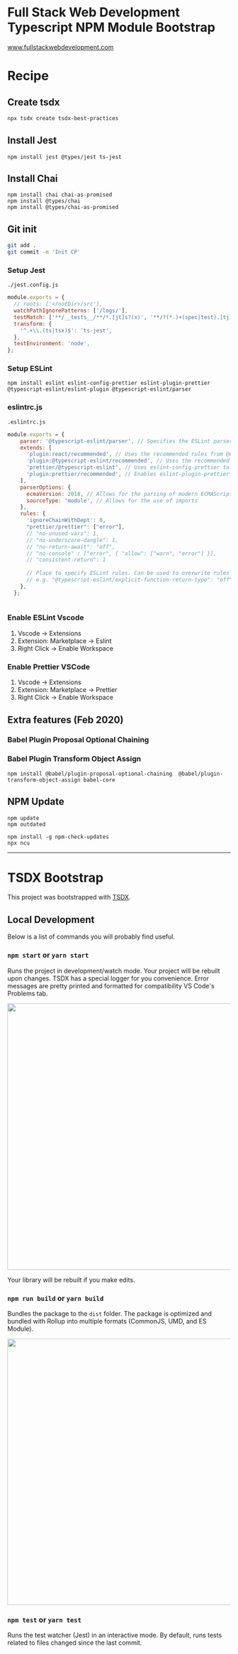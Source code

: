 
# Full Stack Web Development Typescript NPM Module Bootstrap

www.fullstackwebdevelopment.com



# Recipe

## Create tsdx 

```sh
npx tsdx create tsdx-best-practices
```

## Install Jest

```
npm install jest @types/jest ts-jest
```

## Install Chai
```
npm install chai chai-as-promised 
npm install @types/chai 
npm install @types/chai-as-promised

```

## Git init

```sh
git add .
git commit -m 'Init CP'
```

### Setup Jest

`./jest.config.js`

```js
module.exports = {
  // roots: ['<rootDir>/src'],
  watchPathIgnorePatterns: ['/logs/'],
  testMatch: ['**/__tests__/**/*.[jt]s?(x)', '**/?(*.)+(spec|test).[tj]s?(x)'],
  transform: {
    '^.+\\.(ts|tsx)$': 'ts-jest',
  },
  testEnvironment: 'node',
};

```

### Setup ESLint

```
npm install eslint eslint-config-prettier eslint-plugin-prettier @typescript-eslint/eslint-plugin @typescript-eslint/parser

```

### eslintrc.js


`.eslintrc.js`

```js
module.exports = {
    parser: '@typescript-eslint/parser', // Specifies the ESLint parser
    extends: [
      'plugin:react/recommended', // Uses the recommended rules from @eslint-plugin-react
      'plugin:@typescript-eslint/recommended', // Uses the recommended rules from the @typescript-eslint/eslint-plugin
      'prettier/@typescript-eslint', // Uses eslint-config-prettier to disable ESLint rules from @typescript-eslint/eslint-plugin that would conflict with prettier
      'plugin:prettier/recommended', // Enables eslint-plugin-prettier and eslint-config-prettier. This will display prettier errors as ESLint errors. Make sure this is always the last configuration in the extends array.
    ],
    parserOptions: {
      ecmaVersion: 2018, // Allows for the parsing of modern ECMAScript features
      sourceType: 'module', // Allows for the use of imports
    },
    rules: {
      'ignoreChainWithDept': 0,
      "prettier/prettier": ["error"],
      // "no-unused-vars": 1,
      // "no-underscore-dangle": 1,
      // "no-return-await": "off",
      // "no-console" : ["error", { "allow": ["warn", "error"] }],
      // "consistent-return": 1
  
      // Place to specify ESLint rules. Can be used to overwrite rules specified from the extended configs
      // e.g. "@typescript-eslint/explicit-function-return-type": "off",
    },
  };
  
```

### Enable ESLint Vscode

1. Vscode -> Extensions
2. Extension: Marketplace -> Eslint
3. Right Click -> Enable Workspace

### Enable Prettier VSCode

1. Vscode -> Extensions
2. Extension: Marketplace -> Prettier
3. Right Click -> Enable Workspace


## Extra features (Feb 2020)

### Babel Plugin Proposal Optional Chaining
### Babel Plugin Transform Object Assign

```
npm install @babel/plugin-proposal-optional-chaining  @babel/plugin-transform-object-assign babel-core 
```

## NPM Update

```
npm update
npm outdated
```

```
npm install -g npm-check-updates
npx ncu

```




-----



# TSDX Bootstrap

This project was bootstrapped with [TSDX](https://github.com/jaredpalmer/tsdx).

## Local Development

Below is a list of commands you will probably find useful.

### `npm start` or `yarn start`

Runs the project in development/watch mode. Your project will be rebuilt upon changes. TSDX has a special logger for you convenience. Error messages are pretty printed and formatted for compatibility VS Code's Problems tab.

<img src="https://user-images.githubusercontent.com/4060187/52168303-574d3a00-26f6-11e9-9f3b-71dbec9ebfcb.gif" width="600" />

Your library will be rebuilt if you make edits.

### `npm run build` or `yarn build`

Bundles the package to the `dist` folder.
The package is optimized and bundled with Rollup into multiple formats (CommonJS, UMD, and ES Module).

<img src="https://user-images.githubusercontent.com/4060187/52168322-a98e5b00-26f6-11e9-8cf6-222d716b75ef.gif" width="600" />

### `npm test` or `yarn test`

Runs the test watcher (Jest) in an interactive mode.
By default, runs tests related to files changed since the last commit.
